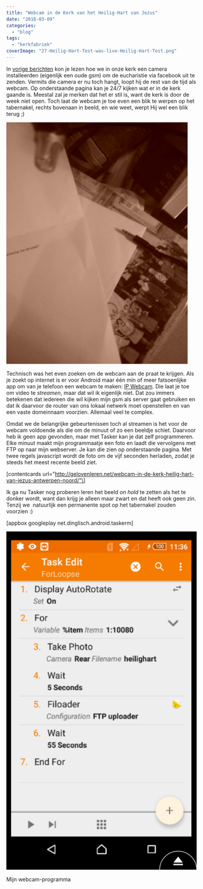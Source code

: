 ```yaml
---
title: "Webcam in de Kerk van het Heilig-Hart van Jezus"
date: "2018-03-09"
categories: 
  - "blog"
tags: 
  - "kerkfabriek"
coverImage: "27-Heilig-Hart-Test-was-live-Heilig-Hart-Test.png"
---
```


In [vorige berichten](/blog/live-uitzending-van-de-heilige-mis-proef-geslaagd/) kon je lezen hoe we in onze kerk een camera installeerden (eigenlijk een oude gsm) om de eucharistie via facebook uit te zenden. Vermits die camera er nu toch hangt, loopt hij de rest van de tijd als webcam. Op onderstaande pagina kan je 24/7 kijken wat er in de kerk gaande is. Meestal zal je merken dat het er stil is, want de kerk is door de week niet open. Toch laat de webcam je toe even een blik te werpen op het tabernakel, rechts bovenaan in beeld, en wie weet, werpt Hij wel een blik terug ;)

![webcam](images/heilighart.jpg) 

Technisch was het even zoeken om de webcam aan de praat te krijgen. Als je zoekt op internet is er voor Android maar één min of meer fatsoenlijke app om van je telefoon een webcam te maken: [IP Webcam](https://play.google.com/store/apps/details?id=com.pas.webcam&hl=nl). Die laat je toe om video te _streamen_, maar dat wil ik eigenlijk niet. Dat zou immers betekenen dat iedereen die wil kijken mijn gsm als server gaat gebruiken en dat ik daarvoor de router van ons lokaal netwerk moet openstellen en van een vaste domeinnaam voorzien. Allemaal veel te complex.

Omdat we de belangrijke gebeurtenissen toch al streamen is het voor de webcam voldoende als die om de minuut of zo een beeldje schiet. Daarvoor heb ik geen app gevonden, maar met Tasker kan je dat zelf programmeren. Elke minuut maakt mijn programmaatje een foto en laadt die vervolgens met FTP op naar mijn webserver. Je kan die zien op onderstaande pagina. Met twee regels javascript wordt de foto om de vijf seconden herladen, zodat je steeds het meest recente beeld ziet.

\[contentcards url="http://gelovenleren.net/webcam-in-de-kerk-heilig-hart-van-jezus-antwerpen-noord/"\]

Ik ga nu Tasker nog proberen leren het beeld _on hold_ te zetten als het te donker wordt, want dan krijg je alleen maar zwart en dat heeft ook geen zin. Tenzij we  natuurlijk een permanente spot op het tabernakel zouden voorzien :)

\[appbox googleplay net.dinglisch.android.taskerm\]

![](images/Screenshot_20180309-113604-576x1024.png)

Mijn webcam-programma
